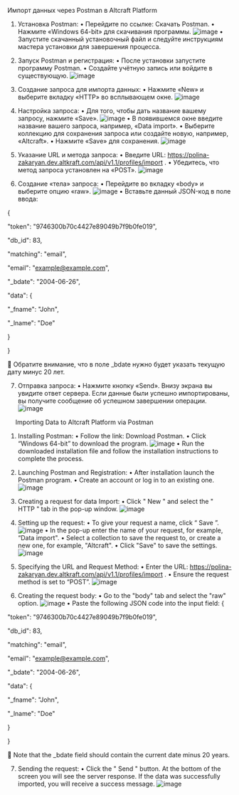 Импорт данных через Postman в Altcraft Platform
1.	Установка Postman:
•	Перейдите по ссылке: Скачать Postman.
•	Нажмите «Windows 64-bit» для скачивания программы.
![image](https://github.com/ntrukhnin/ntrukhnin/assets/173993952/1af21d9b-4607-457b-989f-f9837fc5ba1e)
•	Запустите скачанный установочный файл и следуйте инструкциям мастера установки для завершения процесса.

2.	Запуск Postman и регистрация:
•	После установки запустите программу Postman. 
•	Создайте учётную запись или войдите в существующую.
![image](https://github.com/ntrukhnin/ntrukhnin/assets/173993952/2fb06bcc-8bc5-4a21-9c9a-6134ea2e36af)

3.	Создание запроса для импорта данных:
•	Нажмите «New» и выберите вкладку «HTTP» во всплывающем окне.
![image](https://github.com/ntrukhnin/ntrukhnin/assets/173993952/d87e1042-a5ca-4a82-bbfc-3cf4696ba7ed)

4.	Настройка запроса:
•	Для того, чтобы дать название вашему запросу, нажмите «Save».
![image](https://github.com/ntrukhnin/ntrukhnin/assets/173993952/ed744237-5be4-4682-9a8a-0f41969405fd)
•	В появившемся окне введите название вашего запроса, например, «Data import».
•	Выберите коллекцию для сохранения запроса или создайте новую, например, «Altcraft».
•	Нажмите «Save» для сохранения.
![image](https://github.com/ntrukhnin/ntrukhnin/assets/173993952/24d8af15-9555-4d53-94ed-14dcf23f83e4)


5.	Указание URL и метода запроса:
•	Введите URL: https://polina-zakaryan.dev.altkraft.com/api/v1.1/profiles/import .
•	Убедитесь, что метод запроса установлен на «POST».
![image](https://github.com/ntrukhnin/ntrukhnin/assets/173993952/e1d9ace6-a9b0-40fa-a444-6d6ac3a7beef)

6.	Создание «тела» запроса:
•	Перейдите во вкладку «body» и выберите опцию «raw».
![image](https://github.com/ntrukhnin/ntrukhnin/assets/173993952/8568e054-014d-4a32-97d2-efd63852c77a)
•	Вставьте данный JSON-код в поле ввода:

{

"token": "9746300b70c4427e89049b7f9b0fe019",

"db_id": 83,

"matching": "email",

"email": "example@example.com",

"_bdate": "2004-06-26",

"data": {

"_fname": "John",

"_lname": "Doe"

}

}

	Обратите внимание, что в поле _bdate нужно будет указать текущую дату минус 20 лет.

7.	Отправка запроса:
•	Нажмите кнопку «Send». Внизу экрана вы увидите ответ сервера. Если данные были успешно импортированы, вы получите сообщение об успешном завершении операции.
![image](https://github.com/ntrukhnin/ntrukhnin/assets/173993952/2a1f31bd-8553-4f50-ac32-34710a4d7bb9)

 

 
Importing Data to Altcraft Platform via Postman
1.	Installing Postman:
•	Follow the link: Download Postman.
•	Click “Windows 64-bit” to download the program.
![image](https://github.com/ntrukhnin/ntrukhnin/assets/173993952/1af21d9b-4607-457b-989f-f9837fc5ba1e)
•	Run the downloaded installation file and follow the installation instructions to complete the process.

2.	Launching Postman and Registration:
•	After installation launch the Postman program.
•	Create an account or log in to an existing one.
![image](https://github.com/ntrukhnin/ntrukhnin/assets/173993952/2fb06bcc-8bc5-4a21-9c9a-6134ea2e36af)

3.	Creating a request for data Import:
•	Click " New " and select the " HTTP " tab in the pop-up window.
![image](https://github.com/ntrukhnin/ntrukhnin/assets/173993952/d87e1042-a5ca-4a82-bbfc-3cf4696ba7ed)

4.	 Setting up the request:
•	To give your request a name, click “ Save ”.
![image](https://github.com/ntrukhnin/ntrukhnin/assets/173993952/ed744237-5be4-4682-9a8a-0f41969405fd)
•	In the pop-up enter the name of your request, for example, “Data import".
•	Select a collection to save the request to, or create a new one, for example, "Altcraft".
•	Click "Save" to save the settings.
![image](https://github.com/ntrukhnin/ntrukhnin/assets/173993952/24d8af15-9555-4d53-94ed-14dcf23f83e4)

5.	Specifying the URL and Request Method:
•	Enter the URL: https://polina-zakaryan.dev.altkraft.com/api/v1.1/profiles/import .
•	 Ensure the request method is set to “POST”.
![image](https://github.com/ntrukhnin/ntrukhnin/assets/173993952/e1d9ace6-a9b0-40fa-a444-6d6ac3a7beef)

6.	Creating the request body:
•	Go to the "body" tab and select the "raw" option.
![image](https://github.com/ntrukhnin/ntrukhnin/assets/173993952/8568e054-014d-4a32-97d2-efd63852c77a)
•	Paste the following JSON code into the input field:
{

"token": "9746300b70c4427e89049b7f9b0fe019",

"db_id": 83,

"matching": "email",

"email": "example@example.com",

"_bdate": "2004-06-26",

"data": {

"_fname": "John",

"_lname": "Doe"

}

}


	Note that the _bdate field should contain the current date minus 20 years.

7.	Sending the request:
•	Click the " Send " button. At the bottom of the screen you will see the server response. If the data was successfully imported, you will receive a success message.
![image](https://github.com/ntrukhnin/ntrukhnin/assets/173993952/2a1f31bd-8553-4f50-ac32-34710a4d7bb9)

